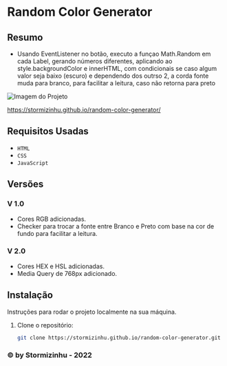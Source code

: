 # Random Color Generator

## Resumo
- Usando EventListener no botão, executo a funçao Math.Random em cada Label, gerando números diferentes, aplicando ao style.backgroundColor e innerHTML, com condicionais se caso algum valor seja baixo (escuro) e dependendo dos outrso 2, a corda fonte muda para branco, para facilitar a leitura, caso não retorna para preto

![Imagem do Projeto](https://i.imgur.com/PUz1qzf.png)

https://stormizinhu.github.io/random-color-generator/

## Requisitos Usadas

- `HTML`
- `CSS`
- `JavaScript`

## Versões
### V 1.0
  - Cores RGB adicionadas.
  - Checker para trocar a fonte entre Branco e Preto com base na cor de fundo para facilitar a leitura.
### V 2.0
  - Cores HEX e HSL adicionadas.
  - Media Query de 768px adicionado.

## Instalação

Instruções para rodar o projeto localmente na sua máquina. 

1. Clone o repositório:
   ```bash
   git clone https://stormizinhu.github.io/random-color-generator.git

### © by Stormizinhu - 2022